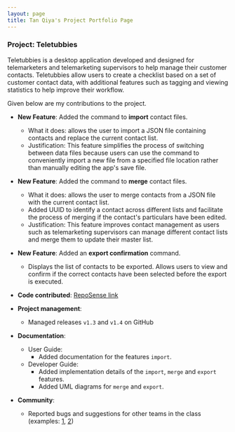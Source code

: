 ```yaml
---
layout: page
title: Tan Qiya's Project Portfolio Page
---
```


### Project: Teletubbies


Teletubbies is a desktop application developed and designed for telemarketers and telemarketing supervisors to help manage their customer contacts. Teletubbies allow users to create a checklist based on a set of customer contact data, with additional features such as tagging and viewing statistics to help improve their workflow.


Given below are my contributions to the project.

* **New Feature**: Added the command to **import** contact files.
    * What it does: allows the user to import a JSON file containing contacts and replace the current contact list.
    * Justification: This feature simplifies the process of switching between data files because users can use the command to conveniently import a new file from a specified file location rather than manually editing the app's save file.

* **New Feature**: Added the command to **merge** contact files.
    * What it does: allows the user to merge contacts from a JSON file with the current contact list.
    * Added UUID to identify a contact across different lists and facilitate the process of merging if the contact's particulars have been edited.
    * Justification: This feature improves contact management as users such as telemarketing supervisors can manage different contact lists and merge them to update their master list.

* **New Feature**: Added an **export confirmation** command.
    * Displays the list of contacts to be exported. Allows users to view and confirm if the correct contacts have been selected before the export is executed.

* **Code contributed**: [RepoSense link](https://nus-cs2103-ay2122s1.github.io/tp-dashboard/?search=tanqiya&sort=groupTitle&sortWithin=title&timeframe=commit&mergegroup=&groupSelect=groupByRepos&breakdown=true&checkedFileTypes=docs~functional-code~test-code~other&since=2021-09-17&tabOpen=true&tabType=authorship&tabAuthor=tanqiya&tabRepo=AY2122S1-CS2103T-W15-4%2Ftp%5Bmaster%5D&authorshipIsMergeGroup=false&authorshipFileTypes=docs~functional-code~test-code&authorshipIsBinaryFileTypeChecked=false&zFR=false)

* **Project management**:
    * Managed releases `v1.3` and `v1.4` on GitHub

* **Documentation**:
    * User Guide:
        * Added documentation for the features `import`.
    * Developer Guide:
        * Added implementation details of the `import`, `merge` and `export` features.
        * Added UML diagrams for `merge` and `export`.

* **Community**:
    * Reported bugs and suggestions for other teams in the class (examples: [1](https://github.com/tanqiya/ped/issues/7), [2](https://github.com/tanqiya/ped/issues/5))
